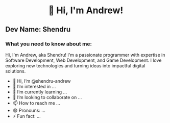 <h1 align="center">👋 Hi, I'm Andrew!</h1>

## Dev Name: Shendru

### What you need to know about me:
Hi, I'm Andrew, aka Shendru! I'm a passionate programmer with expertise in Software Development, Web Development, and Game Development. I love exploring new technologies and turning ideas into impactful digital solutions.


- 👋 Hi, I’m @shendru-andrew
- 👀 I’m interested in ...
- 🌱 I’m currently learning ...
- 💞️ I’m looking to collaborate on ...
- 📫 How to reach me ...
- 😄 Pronouns: ...
- ⚡ Fun fact: ...

<!---
shendru-andrew/shendru-andrew is a ✨ special ✨ repository because its `README.md` (this file) appears on your GitHub profile.
You can click the Preview link to take a look at your changes.
--->
